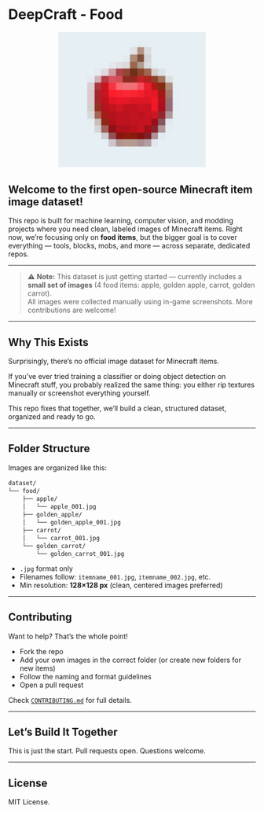 # DeepCraft - Food

<div align="center">
<img src="assets/deepcraft_logo.png" alt="DeepCraft Logo" width="300"/>
</div>

## Welcome to the **first open-source Minecraft item image dataset**!

This repo is built for machine learning, computer vision, and modding projects where you need clean, labeled images of Minecraft items. Right now, we’re focusing only on **food items**, but the bigger goal is to cover everything — tools, blocks, mobs, and more — across separate, dedicated repos.

---

> ⚠️ **Note:** This dataset is just getting started — currently includes a **small set of images** (4 food items: apple, golden apple, carrot, golden carrot).  
> All images were collected manually using in-game screenshots. More contributions are welcome!

---

## Why This Exists

Surprisingly, there’s no official image dataset for Minecraft items.

If you’ve ever tried training a classifier or doing object detection on Minecraft stuff, you probably realized the same thing: you either rip textures manually or screenshot everything yourself.

This repo fixes that together, we’ll build a clean, structured dataset, organized and ready to go.

---

## Folder Structure

Images are organized like this:

```plaintext
dataset/
└── food/
    ├── apple/
    │   └── apple_001.jpg
    ├── golden_apple/
    │   └── golden_apple_001.jpg
    ├── carrot/
    │   └── carrot_001.jpg
    └── golden_carrot/
        └── golden_carrot_001.jpg
```

- `.jpg` format only
- Filenames follow: `itemname_001.jpg`, `itemname_002.jpg`, etc.
- Min resolution: **128×128 px** (clean, centered images preferred)

---

## Contributing

Want to help? That’s the whole point!

- Fork the repo
- Add your own images in the correct folder (or create new folders for new items)
- Follow the naming and format guidelines
- Open a pull request

Check [`CONTRIBUTING.md`](CONTRIBUTING.md) for full details.

---

## Let’s Build It Together

This is just the start.
Pull requests open. Questions welcome.

---

## License

MIT License.
